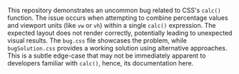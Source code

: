 This repository demonstrates an uncommon bug related to CSS's `calc()` function.  The issue occurs when attempting to combine percentage values and viewport units (like `vw` or `vh`) within a single `calc()` expression. The expected layout does not render correctly, potentially leading to unexpected visual results. The `bug.css` file showcases the problem, while `bugSolution.css` provides a working solution using alternative approaches.  This is a subtle edge-case that may not be immediately apparent to developers familiar with `calc()`, hence, its documentation here.